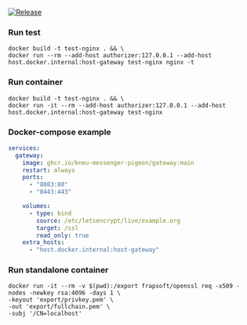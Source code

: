 [![Release](https://github.com/kneu-messenger-pigeon/gateway/actions/workflows/release.yaml/badge.svg)](https://github.com/kneu-messenger-pigeon/gateway/actions/workflows/release.yaml)

### Run test
```shell
docker build -t test-nginx . && \
docker run --rm --add-host authorizer:127.0.0.1 --add-host host.docker.internal:host-gateway test-nginx nginx -t
```

### Run container
```shell
docker build -t test-nginx . && \
docker run -it --rm --add-host authorizer:127.0.0.1 --add-host host.docker.internal:host-gateway test-nginx
```


### Docker-compose example
```yaml
services:
  gateway:
    image: ghcr.io/kneu-messenger-pigeon/gateway:main
    restart: always
    ports:
      - "8083:80"
      - "8443:443"

    volumes:
      - type: bind
        source: /etc/letsencrypt/live/example.org
        target: /ssl
        read_only: true
    extra_hosts:
      - "host.docker.internal:host-gateway"
```


### Run standalone container
```
docker run -it --rm -v $(pwd):/export frapsoft/openssl req -x509 -nodes -newkey rsa:4096 -days 1 \
-keyout 'export/privkey.pem' \
-out 'export/fullchain.pem' \
-subj '/CN=localhost'
```

